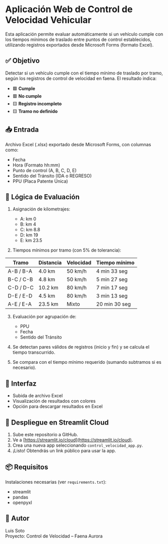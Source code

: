 # Aplicación Web de Control de Velocidad Vehicular

Esta aplicación permite evaluar automáticamente si un vehículo cumple con los tiempos mínimos de traslado entre puntos de control establecidos, utilizando registros exportados desde Microsoft Forms (formato Excel).

## ✅ Objetivo

Detectar si un vehículo cumple con el tiempo mínimo de traslado por tramo, según los registros de control de velocidad en faena. El resultado indica:

- 🟩 **Cumple**
- 🟥 **No cumple**
- 🟨 **Registro incompleto**
- 🟨 **Tramo no definido**

## 📥 Entrada

Archivo Excel (.xlsx) exportado desde Microsoft Forms, con columnas como:

- Fecha
- Hora (Formato hh:mm)
- Punto de control (A, B, C, D, E)
- Sentido del Tránsito (IDA o REGRESO)
- PPU (Placa Patente Única)

## 🧠 Lógica de Evaluación

1. Asignación de kilometrajes:
   - A: km 0
   - B: km 4
   - C: km 8.8
   - D: km 19
   - E: km 23.5

2. Tiempos mínimos por tramo (con 5% de tolerancia):

| Tramo | Distancia | Velocidad | Tiempo mínimo |
|-------|-----------|-----------|----------------|
| A-B / B-A | 4.0 km | 50 km/h | 4 min 33 seg |
| B-C / C-B | 4.8 km | 50 km/h | 5 min 27 seg |
| C-D / D-C | 10.2 km | 80 km/h | 7 min 17 seg |
| D-E / E-D | 4.5 km | 80 km/h | 3 min 13 seg |
| A-E / E-A | 23.5 km | Mixto | 20 min 30 seg |

3. Evaluación por agrupación de:
   - PPU
   - Fecha
   - Sentido del Tránsito

4. Se detectan pares válidos de registros (inicio y fin) y se calcula el tiempo transcurrido.

5. Se compara con el tiempo mínimo requerido (sumando subtramos si es necesario).

## 🎨 Interfaz

- Subida de archivo Excel
- Visualización de resultados con colores
- Opción para descargar resultados en Excel

## 🚀 Despliegue en Streamlit Cloud

1. Sube este repositorio a GitHub.
2. Ve a [https://streamlit.io/cloud](https://streamlit.io/cloud).
3. Crea una nueva app seleccionando `control_velocidad_app.py`.
4. ¡Listo! Obtendrás un link público para usar la app.

## 📦 Requisitos

Instalaciones necesarias (ver `requirements.txt`):

- streamlit
- pandas
- openpyxl

## 👤 Autor

Luis Soto  
Proyecto: Control de Velocidad – Faena Aurora
